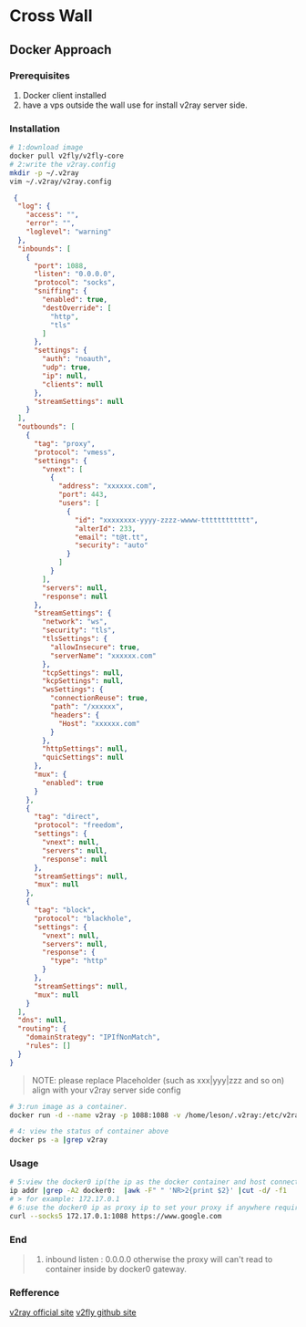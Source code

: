 # Cross Wall


## Docker Approach

### Prerequisites
1. Docker client installed
2. have a vps outside the wall use for install v2ray server side.

### Installation 
```bash
# 1:download image
docker pull v2fly/v2fly-core
# 2:write the v2ray.config
mkdir -p ~/.v2ray
vim ~/.v2ray/v2ray.config
```

```json
 {
  "log": {
    "access": "",
    "error": "",
    "loglevel": "warning"
  },
  "inbounds": [
    {
      "port": 1088,
      "listen": "0.0.0.0",
      "protocol": "socks",
      "sniffing": {
        "enabled": true,
        "destOverride": [
          "http",
          "tls"
        ]
      },
      "settings": {
        "auth": "noauth",
        "udp": true,
        "ip": null,
        "clients": null
      },
      "streamSettings": null
    }
  ],
  "outbounds": [
    {
      "tag": "proxy",
      "protocol": "vmess",
      "settings": {
        "vnext": [
          {
            "address": "xxxxxx.com",
            "port": 443,
            "users": [
              {
                "id": "xxxxxxxx-yyyy-zzzz-wwww-tttttttttttt",
                "alterId": 233,
                "email": "t@t.tt",
                "security": "auto"
              }
            ]
          }
        ],
        "servers": null,
        "response": null
      },
      "streamSettings": {
        "network": "ws",
        "security": "tls",
        "tlsSettings": {
          "allowInsecure": true,
          "serverName": "xxxxxx.com"
        },
        "tcpSettings": null,
        "kcpSettings": null,
        "wsSettings": {
          "connectionReuse": true,
          "path": "/xxxxxx",
          "headers": {
            "Host": "xxxxxx.com"
          }
        },
        "httpSettings": null,
        "quicSettings": null
      },
      "mux": {
        "enabled": true
      }
    },
    {
      "tag": "direct",
      "protocol": "freedom",
      "settings": {
        "vnext": null,
        "servers": null,
        "response": null
      },
      "streamSettings": null,
      "mux": null
    },
    {
      "tag": "block",
      "protocol": "blackhole",
      "settings": {
        "vnext": null,
        "servers": null,
        "response": {
          "type": "http"
        }
      },
      "streamSettings": null,
      "mux": null
    }
  ],
  "dns": null,
  "routing": {
    "domainStrategy": "IPIfNonMatch",
    "rules": []
  }
}
```
> NOTE: please replace Placeholder (such as xxx|yyy|zzz and so on) align with your v2ray server side config

```bash
# 3:run image as a container.
docker run -d --name v2ray -p 1088:1088 -v /home/leson/.v2ray:/etc/v2ray --restart=always v2fly/v2fly-core

# 4: view the status of container above 
docker ps -a |grep v2ray

```

### Usage
```bash
# 5:view the docker0 ip(the ip as the docker container and host connect gateway)
ip addr |grep -A2 docker0:  |awk -F" " 'NR>2{print $2}' |cut -d/ -f1
# > for example: 172.17.0.1
# 6:use the docker0 ip as proxy ip to set your proxy if anywhere required the proxy.
curl --socks5 172.17.0.1:1088 https://www.google.com
```


### End
> 1. inbound listen : 0.0.0.0 otherwise the proxy will can't read to container inside by docker0 gateway.

### Refference 
[v2ray official site](https://www.v2ray.com/)
[v2fly github site](https://github.com/v2fly)
